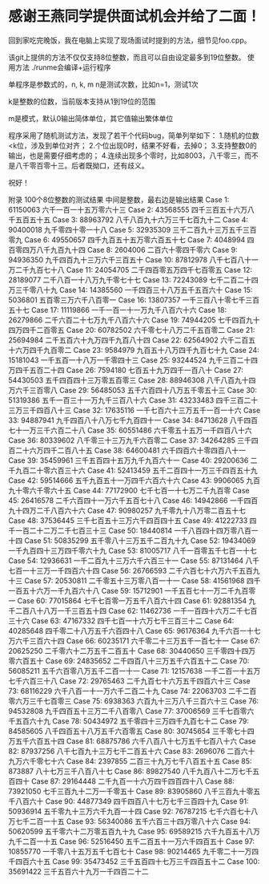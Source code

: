# 感谢王燕同学提供面试机会并给了二面！

回到家吃完晚饭，我在电脑上实现了现场面试时提到的方法，细节见foo.cpp。

该git上提供的方法不仅仅支持8位整数，而且可以自由设定最多到19位整数。
使用方法
./runme会编译+运行程序

单程序是参数式的，n, k, m
n是测试次数，比如n=1，测试1次

k是整数的位数，当前版本支持从1到19位的范围

m是模式，默认0输出简体单位，其它值输出繁体单位

程序采用了随机测试方法，发现了若干个代码bug，简单列举如下：
1.随机的位数\<k位，涉及到单位对齐；
2.个位出现0时，结果不好看，去掉0；
3.支持整数0的输出，也是需要仔细考虑的；
4.连续出现多个零时，比如8003，八千零三，而不是八千零百零十三。后者既拗口，还有歧义。

祝好！

附录
100个8位整数的测试结果
中间是整数，最右边是输出结果
Case	1:	61150063		六千一百一十五万零六十三
Case	2:	43568555		四千三百五十六万八千五百五十五
Case	3:	88963792		八千八百九十六万三千七百九十二
Case	4:	90400018		九千零四十零一十八
Case	5:	32935309		三千二百九十三万五千三百零九
Case	6:	49550657		四千九百五十五万零六百五十七
Case	7:	4048994		四百零四万八千九百九十四
Case	8:	2604006		二百六十零四千零六
Case	9:	94936350		九千四百九十三万六千三百五十
Case	10:	87812978		八千七百八十一万二千九百七十八
Case	11:	24054705		二千四百零五万四千七百零五
Case	12:	28189077		二千八百一十八万九千零七十七
Case	13:	72243089		七千二百二十四万三千零八十九
Case	14:	14385560		一千四百三十八万五千五百六十
Case	15:	5036801		五百零三万六千八百零一
Case	16:	13807357		一千三百八十零七千三百五十七
Case	17:	11119866		一千一百一十一万九千八百六十六
Case	18:	26279866		二千六百二十七万九千八百六十六
Case	19:	74944205		七千四百九十四万四千二百零五
Case	20:	60782502		六千零七十八万二千五百零二
Case	21:	25694984		二千五百六十九万四千九百八十四
Case	22:	62564902		六千二百五十六万四千九百零二
Case	23:	9584979		九百五十八万四千九百七十九
Case	24:	15181043		一千五百一十八万一千零四十三
Case	25:	93244524		九千三百二十四万四千五百二十四
Case	26:	7594180		七百五十九万四千一百八十
Case	27:	54430503		五千四百四十三万零五百零三
Case	28:	88946308		八千八百九十四万六千三百零八
Case	29:	56485053		五千六百四十八万五千零五十三
Case	30:	51319386		五千一百三十一万九千三百八十六
Case	31:	43233483		四千三百二十三万三千四百八十三
Case	32:	17635116		一千七百六十三万五千一百一十六
Case	33:	94887941		九千四百八十八万七千九百四十一
Case	34:	84713628		八千四百七十一万三千六百二十八
Case	35:	60551486		六千零五十五万一千四百八十六
Case	36:	80339602		八千零三十三万九千六百零二
Case	37:	34264285		三千四百二十六万四千二百八十五
Case	38:	64600481		六千四百六十零四百八十一
Case	39:	35459961		三千五百四十五万九千九百六十一
Case	40:	29200636		二千九百二十零六百三十六
Case	41:	52413459		五千二百四十一万三千四百五十九
Case	42:	59514666		五千九百五十一万四千六百六十六
Case	43:	9906065		九百九十零六千零六十五
Case	44:	77172900		七千七百一十七万二千九百零
Case	45:	26416578		二千六百四十一万六千五百七十八
Case	46:	14942866		一千四百九十四万二千八百六十六
Case	47:	90980257		九千零九十八万零二百五十七
Case	48:	37536445		三千七百五十三万六千四百四十五
Case	49:	41222733		四千一百二十二万二千七百三十三
Case	50:	18440814		一千八百四十四万零八百一十四
Case	51:	50835299		五千零八十三万五千二百九十九
Case	52:	19434069		一千九百四十三万四千零六十九
Case	53:	81005717		八千一百零五千七百一十七
Case	54:	12936631		一千二百九十三万六千六百三十一
Case	55:	87131464		八千七百一十三万一千四百六十四
Case	56:	26766593		二千六百七十六万六千五百九十三
Case	57:	20530811		二千零五十三万零八百一十一
Case	58:	41561968		四千一百五十六万一千九百六十八
Case	59:	15712901		一千五百七十一万二千九百零一
Case	60:	77015864		七千七百零一万五千八百六十四
Case	61:	92881354		九千二百八十八万一千三百五十四
Case	62:	11462736		一千一百四十六万二千七百三十六
Case	63:	47167332		四千七百一十六万七千三百三十二
Case	64:	40285648		四千零二十八万五千六百四十八
Case	65:	96176364		九千六百一十七万六千三百六十四
Case	66:	60235171		六千零二十三万五千一百七十一
Case	67:	20625250		二千零六十二万五千二百五十
Case	68:	30440650		三千零四十四万零六百五十
Case	69:	24835652		二千四百八十三万五千六百五十二
Case	70:	56085211		五千六百零八万五千二百一十一
Case	71:	12157638		一千二百一十五万七千六百三十八
Case	72:	29765463		二千九百七十六万五千四百六十三
Case	73:	68116229		六千八百一十一万六千二百二十九
Case	74:	22063703		二千二百零六万三千七百零三
Case	75:	6938363		六百九十三万八千三百六十三
Case	76:	94532808		九千四百五十三万二千八百零八
Case	77:	37006569		三千七百零六千五百六十九
Case	78:	50434972		五千零四十三万四千九百七十二
Case	79:	84585605		八千四百五十八万五千六百零五
Case	80:	30745654		三千零七十四万五千六百五十四
Case	81:	68875786		六千八百八十七万五千七百八十六
Case	82:	87937256		八千七百九十三万七千二百五十六
Case	83:	2696076		二百六十九万六千零七十六
Case	84:	2397855		二百三十九万七千八百五十五
Case	85:	873887		八十七万三千八百八十七
Case	86:	89827540		八千九百八十二万七千五百四十
Case	87:	29164448		二千九百一十六万四千四百四十八
Case	88:	73921050		七千三百九十二万一千零五十
Case	89:	83905860		八千三百九十零五千八百六十
Case	90:	44877349		四千四百八十七万七千三百四十九
Case	91:	50936914		五千零九十三万六千九百一十四
Case	92:	76787215		七千六百七十八万七千二百一十五
Case	93:	56340086		五千六百三十四万零八十六
Case	94:	50620599		五千零六十二万零五百九十九
Case	95:	69589215		六千九百五十八万九千二百一十五
Case	96:	52516450		五千二百五十一万六千四百五十
Case	97:	10855770		一千零八十五万五千七百七十
Case	98:	90214465		九千零二十一万四千四百六十五
Case	99:	35473452		三千五百四十七万三千四百五十二
Case	100:	35691422		三千五百六十九万一千四百二十二
